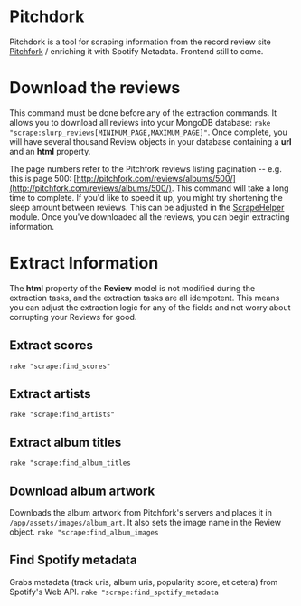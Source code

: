 # Pitchdork

Pitchdork is a tool for scraping information from the record review site [Pitchfork](http://pitchfork.com/) / enriching it with Spotify Metadata. Frontend still to come.

# Download the reviews
This command must be done before any of the extraction commands. It allows you to download all reviews into your MongoDB database: `rake "scrape:slurp_reviews[MINIMUM_PAGE,MAXIMUM_PAGE]"`. Once complete, you will have several thousand Review objects in your database containing a **url** and an **html** property.

The page numbers refer to the Pitchfork reviews listing pagination -- e.g. this is page 500: [http://pitchfork.com/reviews/albums/500/](http://pitchfork.com/reviews/albums/500/). This command will take a long time to complete. If you'd like to speed it up, you might try shortening the sleep amount between reviews. This can be adjusted in the [ScrapeHelper](https://github.com/kevineder/Pitchdork/blob/master/app/helpers/scrape_helper.rb) module.
Once you've downloaded all the reviews, you can begin extracting information.

# Extract Information
The **html** property of the **Review** model is not modified during the extraction tasks, and the extraction tasks are all idempotent. This means you can adjust the extraction logic for any of the fields and not worry about corrupting your Reviews for good.

## Extract scores
`rake "scrape:find_scores"`

## Extract artists
`rake "scrape:find_artists"`

## Extract album titles
`rake "scrape:find_album_titles`

## Download album artwork
Downloads the album artwork from Pitchfork's servers and places it in `/app/assets/images/album_art`. It also sets the image name in the Review object.
`rake "scrape:find_album_images`

## Find Spotify metadata
Grabs metadata (track uris, album uris, popularity score, et cetera) from Spotify's Web API.
`rake "scrape:find_spotify_metadata`